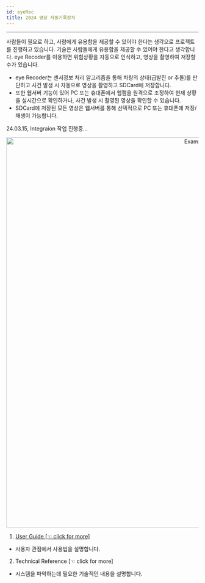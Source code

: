 ```yaml
---
id: eyeRec
title: 2024 영상 자동기록장치
---
```


---

사람들이 필요로 하고, 사람에게 유용함을 제공할 수 있어야 한다는 생각으로 프로젝트를 진행하고 있습니다. 기술은 사람들에게 유용함을 제공할 수 있어야 한다고 생각합니다. eye Recoder를 이용하면 위험상황을 자동으로 인식하고, 영상을 촬영하여 저장할 수가 있습니다.

* eye Recoder는 센서정보 처리 알고리즘을 통해 차량의 상태(급발진 or 추돌)를 판단하고 사건 발생 시 자동으로 영상을 촬영하고 SDCard에 저장합니다.
* 또한 웹서버 기능이 있어 PC 또는 휴대폰에서 웹캠을 원격으로 조정하여 현재 상황을 실시간으로 확인하거나, 사건 발생 시 촬영된 영상을 확인할 수 있습니다.
* SDCard에 저장된 모든 영상은 웹서버를 통해 선택적으로 PC 또는 휴대폰에 저장/재생이 가능합니다.

24.03.15, Integraion 작업 진행중...

<p align="center">
	<img
		src={require('/img/5_eyeRec/eyeRec_hw_config.png').default}
		alt="Example banner"
		width="1024"
	/>
</p>

1. [User Guide [☜ click for more]](./)
  * 사용자 관점에서 사용법을 설명합니다.
2. Technical Reference [☜ click for more]
  * 시스템을 파악하는데 필요한 기술적인 내용을 설명합니다.
